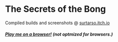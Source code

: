 # The Secrets of the Bong

Compiled builds and screenshots @
[surtarso.itch.io](https://surtarso.itch.io/potthegreen-and-the-secrets-of-the-bong)
##### [Play me on a browser!](https://tarsogalvao.ddns.net/games/bong) (not optmized for browsers.)
